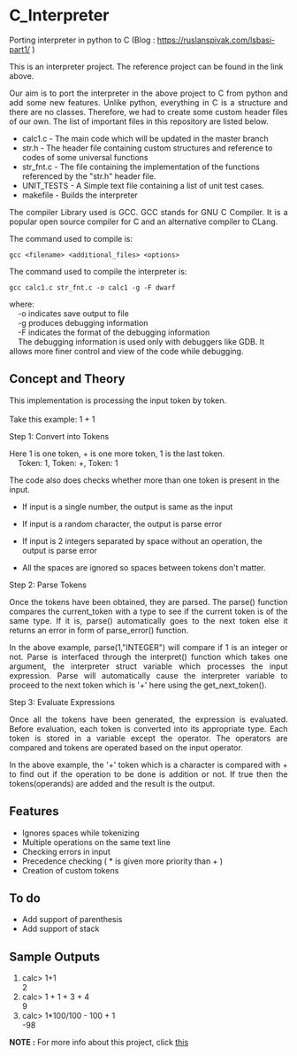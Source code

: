# C_Interpreter
Porting interpreter in python to C (Blog : https://ruslanspivak.com/lsbasi-part1/ )

This is an interpreter project. The reference project can be found in the link above.
<p align = "justify">
Our aim is to port the interpreter in the above project to C from python and add some new features. Unlike python, everything in C is a
structure and there are no classes. Therefore, we had to create some custom header files of our own. The list of important files in this repository are listed below.</p>

* calc1.c     - The main code which will be updated in the master branch
* str.h       - The header file containing custom structures and reference to codes of some universal functions
* str_fnt.c   - The file containing the implementation of the functions referenced by the "str.h" header file.
* UNIT_TESTS  - A Simple text file containing a list of unit test cases.
* makefile    - Builds the interpreter

<p align = "justify">
The compiler Library used is GCC. GCC stands for GNU C Compiler. It is a popular open source compiler for C and an alternative compiler to CLang.
</p>
The command used to compile is:

 ```
 gcc <filename> <additional_files> <options>
 ```

The command used to compile the interpreter is:

 ```
 gcc calc1.c str_fnt.c -o calc1 -g -F dwarf
 ```

where:<br>
&nbsp;&nbsp;&nbsp;&nbsp;-o indicates save output to file <br>
&nbsp;&nbsp;&nbsp;&nbsp;-g produces debugging information <br>
&nbsp;&nbsp;&nbsp;&nbsp;-F indicates the format of the debugging information <br>
&nbsp;&nbsp;&nbsp;&nbsp;The debugging information is used only with debuggers like GDB. It allows more finer control and view of the code while debugging.

## Concept and Theory

This implementation is processing the input token by token.<br><br>
Take this example: 1 + 1

Step 1: Convert into Tokens

Here 1 is one token, + is one more token, 1 is the last token.<br>
&nbsp;&nbsp;&nbsp;&nbsp;Token: 1, Token: +, Token: 1

The code also does checks whether more than one token is present in the input.
* If input is a single number, the output is same as the input

* If input is a random character, the output is parse error

* If input is 2 integers separated by space without an operation, the output is parse error

* All the spaces are ignored so spaces between tokens don't matter.

Step 2: Parse Tokens
<p align = "justify">
Once the tokens have been obtained, they are parsed. The parse() function compares the current_token with a type to see if the current
token is of the same type. If it is, parse() automatically goes to the next token else it returns an error in form of parse_error() function.
</p>
<p align = "justify">
In the above example, parse(1,"INTEGER") will compare if 1 is an integer or not.
Parse is interfaced through the interpret() function which takes one argument, the interpreter struct variable which processes the input expression. Parse will automatically cause the interpreter variable to proceed to the next token which is '+' here using the get_next_token().
</p>
Step 3: Evaluate Expressions
<p align = "justify">
Once all the tokens have been generated, the expression is evaluated. Before evaluation, each token is converted into its appropriate type. Each token is stored in a variable except the operator. The operators are compared and tokens are operated based on the input operator.
</p>
<p align = "justify">
In the above example, the '+' token which is a character is compared with + to find out if the operation to be done is addition or not. If true then the tokens(operands) are added and the result is the output.
</p>

## Features
  - Ignores spaces while tokenizing
  - Multiple operations on the same text line
  - Checking errors in input
  - Precedence checking ( * is given more priority than + )
  - Creation of custom tokens

## To do
  - Add support of parenthesis
  - Add support of stack

## Sample Outputs

1. calc> 1+1<br>
   2
2. calc> 1 + 1 + 3 + 4<br>
   9
3. calc> 1*100/100 - 100 + 1<br>
   -98

__NOTE :__ For more info about this project, click [this](https://github.com/Saurabh702/C_Interpreter/blob/master/Documentation.pdf)
